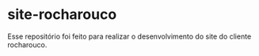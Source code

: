 # site-rocharouco
Esse repositório foi feito para realizar o desenvolvimento do site do cliente rocharouco.
